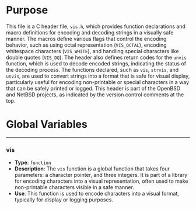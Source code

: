 # Purpose
This file is a C header file, `vis.h`, which provides function declarations and macro definitions for encoding and decoding strings in a visually safe manner. The macros define various flags that control the encoding behavior, such as using octal representation (`VIS_OCTAL`), encoding whitespace characters (`VIS_WHITE`), and handling special characters like double quotes (`VIS_DQ`). The header also defines return codes for the `unvis` function, which is used to decode encoded strings, indicating the status of the decoding process. The functions declared, such as `vis`, `strvis`, and `unvis`, are used to convert strings into a format that is safe for visual display, particularly useful for encoding non-printable or special characters in a way that can be safely printed or logged. This header is part of the OpenBSD and NetBSD projects, as indicated by the version control comments at the top.
# Global Variables

---
### vis
- **Type**: `function`
- **Description**: The `vis` function is a global function that takes four parameters: a character pointer, and three integers. It is part of a library for encoding characters into a visual representation, often used to make non-printable characters visible in a safe manner.
- **Use**: This function is used to encode characters into a visual format, typically for display or logging purposes.


